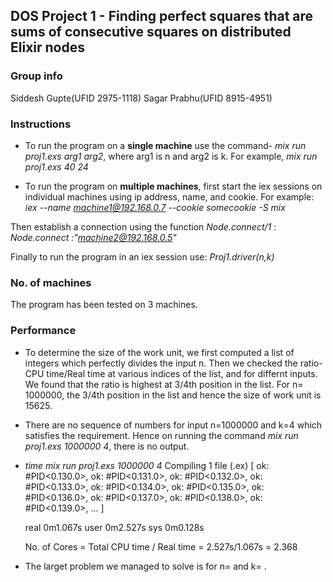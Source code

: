 ## DOS Project 1 - Finding perfect squares that are sums of consecutive squares on distributed Elixir nodes

### Group info
  Siddesh Gupte(UFID 2975-1118)
  Sagar Prabhu(UFID 8915-4951)

### Instructions

  * To run the program on a **single machine** use the command- *mix run proj1.exs arg1 arg2*, where arg1 is n and arg2 is k.
  For example, *mix run proj1.exs 40 24*

  * To run the program on **multiple machines**, first start the iex sessions on individual machines using ip address, name, and cookie.
  For example: *iex --name machine1@192.168.0.7 --cookie somecookie  -S mix*

  Then establish a connection using the function *Node.connect/1* :
  *Node.connect :"machine2@192.168.0.5"* 

  Finally to run the program in an iex session use:
  *Proj1.driver(n,k)*

### No. of machines
  The program has been tested on 3 machines. 

### Performance
  * To determine the size of the work unit, we first computed a list of integers which perfectly divides the input n. Then we checked the ratio-CPU time/Real time at various indices of the list, and for differnt inputs. We found that the ratio is highest at 3/4th position in the list. For n= 1000000, the 3/4th position in the list and hence the size of work unit is 15625. 

  * There are no sequence of numbers for input n=1000000 and k=4 which satisfies the requirement. Hence on running the command *mix run proj1.exs 1000000 4*, there is no output.

  * *time mix run proj1.exs 1000000 4*
    Compiling 1 file (.ex)
    [
      ok: #PID<0.130.0>,
      ok: #PID<0.131.0>,
      ok: #PID<0.132.0>,
      ok: #PID<0.133.0>,
      ok: #PID<0.134.0>,
      ok: #PID<0.135.0>,
      ok: #PID<0.136.0>,
      ok: #PID<0.137.0>,
      ok: #PID<0.138.0>,
      ok: #PID<0.139.0>,
      ...
    ]

    real    0m1.067s
    user    0m2.527s
    sys     0m0.128s

    No. of Cores = Total CPU time / Real time
                 = 2.527s/1.067s
                 = 2.368

  * The larget problem we managed to solve is for n= and k= .  
